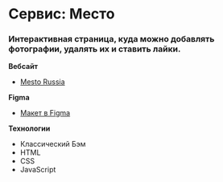 # Сервис: Место

### Интерактивная страница, куда можно добавлять фотографии, удалять их и ставить лайки.


**Вебсайт**

* [Mesto Russia](https://nakatomy.github.io/mesto/)


**Figma**

* [Макет в Figma](https://www.figma.com/file/StZjf8HnoeLdiXS7dYrLAh/JavaScript.-Sprint-4)


**Технологии**
- Классический Бэм
- HTML
- CSS
- JavaScript

